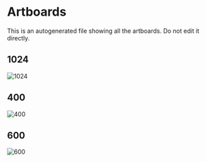 # Artboards

This is an autogenerated file showing all the artboards. Do not edit it directly.
## 1024

![1024](./.exportedArtboards%2FUI%20Patterns%20Library%2F1024.png)

## 400

![400](./.exportedArtboards%2FUI%20Patterns%20Library%2F400.png)

## 600

![600](./.exportedArtboards%2FUI%20Patterns%20Library%2F600.png)
